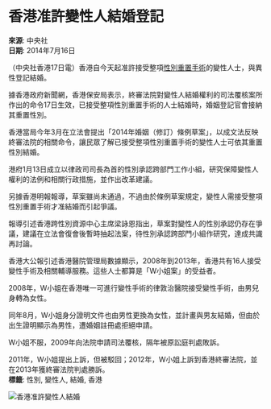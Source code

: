 # 香港准許變性人結婚登記

**來源**: 中央社  
**日期**: 2014年7月16日  

（中央社香港17日電）香港自今天起准許接受整項[性別重置手術](https://tw.news.yahoo.com/tag/性別重置手術)的變性人士，與異性登記結婚。

據香港政府新聞網，香港保安局表示，終審法院對變性人結婚權利的司法覆核案所作出的命令17日生效，已接受整項性別重置手術的人士結婚時，婚姻登記官會接納其重置性別。

香港當局今年3月在立法會提出「2014年婚姻（修訂）條例草案」，以成文法反映終審法院的相關命令，讓民眾了解已接受整項性別重置手術的變性人士可依其重置性別結婚。

港府1月13日成立以律政司司長為首的性別承認跨部門工作小組，研究保障變性人權利的法例和相關行政措施，並作出改革建議。

另據香港明報報導，草案雖尚未通過，不過由於條例草案規定，變性人需接受整項性別重置手術才准結婚而引起爭議。

報導引述香港跨性別資源中心主席梁詠恩指出，草案對變性人的性別承認仍存在爭議，建議在立法會復會後暫時抽起法案，待性別承認跨部門小組作研究，達成共識再討論。

香港大公報引述香港醫院管理局數據顯示，2008年到2013年，香港共有16人接受變性手術及相關輔導服務。這些人士都算是「W小姐案」的受益者。

2008年，W小姐在香港唯一可進行變性手術的律敦治醫院接受變性手術，由男兒身轉為女性。

同年8月，W小姐身分證明文件也由男性更換為女性，並計畫與男友結婚，但由於出生證明顯示為男性，遭婚姻註冊處拒絕申請。

W小姐不服，2009年向法院申請司法覆核，隔年被原訟庭判處敗訴。

2011年，W小姐提出上訴，但被駁回；2012年，W小姐上訴到香港終審法院，並在2013年獲終審法院判處勝訴。  
**標籤**: 性別, 變性人, 結婚, 香港  

![香港准許變性人結婚](https://s.yimg.com/uu/api/res/1.2/Gh_8o6XXCsrjrmLgprVztA--~B/Zmk9c3RyaW07aD0yODg7dz01MTQ7YXBwaWQ9eXRhY2h5b24-/https://media.zenfs.com/ko/gotv_ctitv_com_tw_678/c00a84058f2c548b5ad7a05260cd4c79.cf.webp)